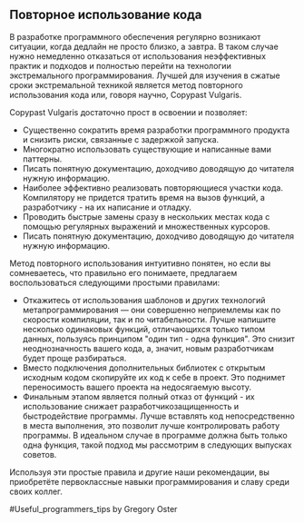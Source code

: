 ## Повторное использование кода

В разработке программного обеспечения регулярно возникают ситуации, когда дедлайн не просто близко, а завтра. В таком случае нужно немедленно отказаться от использования неэффективных практик и подходов и полностью перейти на технологии экстремального программирования. Лучшей для изучения в сжатые сроки экстремальной техникой является метод повторного использования кода или, говоря научно, Copypast Vulgaris.

Copypast Vulgaris достаточно прост в освоении и позволяет:

- Существенно сократить время разработки программного продукта и снизить риски, связанные с задержкой запуска.
- Многократно использовать существующие и написанные вами паттерны.
- Писать понятную документацию, доходчиво доводящую до читателя нужную информацию.
- Наиболее эффективно реализовать повторяющиеся участки кода. Компилятору не придется тратить время на вызов функций, а разработчику - на их написание и отладку.
- Проводить быстрые замены сразу в нескольких местах кода с помощью регулярных выражений и множественных курсоров.
- Писать понятную документацию, доходчиво доводящую до читателя нужную информацию.

Метод повторного использования интуитивно понятен, но если вы сомневаетесь, что правильно его понимаете, предлагаем воспользоваться следующими простыми правилами:

- Откажитесь от использования шаблонов и других технологий метапрограммирования — они совершенно неприемлемы как по скорости компиляции, так и по читабельности. Лучше напишите несколько одинаковых функций, отличающихся только типом данных, пользуясь принципом "один тип - одна функция". Это снизит неоднозначность вашего кода, а, значит, новым разработчикам будет проще разбираться.
- Вместо подключения дополнительных библиотек с открытым исходным кодом скопируйте их код к себе в проект. Это поднимет переносимость вашего проекта на недосягаемую высоту.
- Финальным этапом является полный отказ от функций - их использование снижает разработчикозащищенность и быстродействие программы. Лучше вставлять код непосредственно в места выполнения, это позволит лучше контролировать работу программы. В идеальном случае в программе должна быть только одна функция, такой подход мы рассмотрим в следующих выпусках советов.

Используя эти простые правила и другие наши рекомендации, вы приобретёте первоклассные навыки программирования и славу среди своих коллег.

\#Useful_programmers_tips by Gregory Oster
